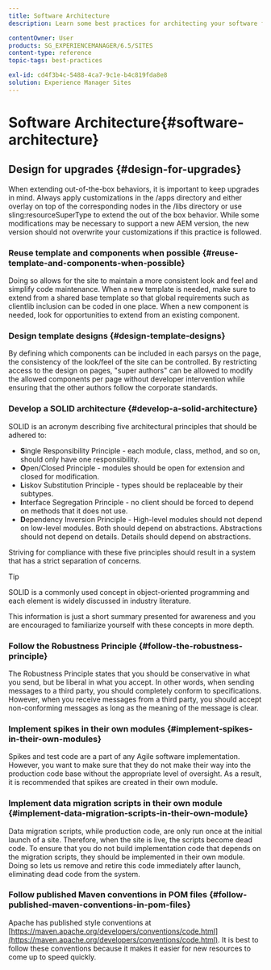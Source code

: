 ```yaml
---
title: Software Architecture
description: Learn some best practices for architecting your software for Adobe Experience Manager.

contentOwner: User
products: SG_EXPERIENCEMANAGER/6.5/SITES
content-type: reference
topic-tags: best-practices

exl-id: cd4f3b4c-5488-4ca7-9c1e-b4c819fda8e8
solution: Experience Manager Sites
---
```

# Software Architecture{#software-architecture}

## Design for upgrades {#design-for-upgrades}

When extending out-of-the-box behaviors, it is important to keep upgrades in mind. Always apply customizations in the /apps directory and either overlay on top of the corresponding nodes in the /libs directory or use sling:resourceSuperType to extend the out of the box behavior. While some modifications may be necessary to support a new AEM version, the new version should not overwrite your customizations if this practice is followed.

### Reuse template and components when possible {#reuse-template-and-components-when-possible}

Doing so allows for the site to maintain a more consistent look and feel and simplify code maintenance. When a new template is needed, make sure to extend from a shared base template so that global requirements such as clientlib inclusion can be coded in one place. When a new component is needed, look for opportunities to extend from an existing component.

### Design template designs {#design-template-designs}

By defining which components can be included in each parsys on the page, the consistency of the look/feel of the site can be controlled. By restricting access to the design on pages, "super authors" can be allowed to modify the allowed components per page without developer intervention while ensuring that the other authors follow the corporate standards.

### Develop a SOLID architecture {#develop-a-solid-architecture}

SOLID is an acronym describing five architectural principles that should be adhered to:

* **S**ingle Responsibility Principle - each module, class, method, and so on, should only have one responsibility.
* **O**pen/Closed Principle - modules should be open for extension and closed for modification.
* **L**iskov Substitution Principle - types should be replaceable by their subtypes.
* **I**nterface Segregation Principle - no client should be forced to depend on methods that it does not use.
* **D**ependency Inversion Principle - High-level modules should not depend on low-level modules. Both should depend on abstractions. Abstractions should not depend on details. Details should depend on abstractions.

Striving for compliance with these five principles should result in a system that has a strict separation of concerns.

>[!TIP]
>
>SOLID is a commonly used concept in object-oriented programming and each element is widely discussed in industry literature.
>
>This information is just a short summary presented for awareness and you are encouraged to familiarize yourself with these concepts in more depth.

### Follow the Robustness Principle {#follow-the-robustness-principle}

The Robustness Principle states that you should be conservative in what you send, but be liberal in what you accept. In other words, when sending messages to a third party, you should completely conform to specifications. However, when you receive messages from a third party, you should accept non-conforming messages as long as the meaning of the message is clear.

### Implement spikes in their own modules {#implement-spikes-in-their-own-modules}

Spikes and test code are a part of any Agile software implementation. However, you want to make sure that they do not make their way into the production code base without the appropriate level of oversight. As a result, it is recommended that spikes are created in their own module.

### Implement data migration scripts in their own module {#implement-data-migration-scripts-in-their-own-module}

Data migration scripts, while production code, are only run once at the initial launch of a site. Therefore, when the site is live, the scripts become dead code. To ensure that you do not build implementation code that depends on the migration scripts, they should be implemented in their own module. Doing so lets us remove and retire this code immediately after launch, eliminating dead code from the system.

### Follow published Maven conventions in POM files {#follow-published-maven-conventions-in-pom-files}

Apache has published style conventions at [https://maven.apache.org/developers/conventions/code.html](https://maven.apache.org/developers/conventions/code.html). It is best to follow these conventions because it makes it easier for new resources to come up to speed quickly.
